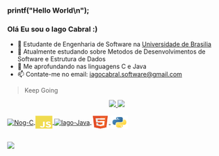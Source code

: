### printf("Hello World\n");
### Olá Eu sou o Iago Cabral :)

- 🔭 Estudante de Engenharia de Software na <a href="https://www.unb.br"> Universidade de Brasilia</a>
- 🌱 Atualmente estudando sobre Metodos de Desenvolvimentos de Software e Estrutura de Dados 
- 🤔 Me aprofundando nas linguagens C e Java
- 📫 Contate-me no email: iagocabral.software@gmail.com


>Keep Going

<div align="center">
  <a href="https://github.com/iagocabral">
  <img height="180em" src="https://github-readme-stats.vercel.app/api?username=iagocabral&show_icons=true&theme=dracula&include_all_commits=true&count_private=true"/>
  <img height="180em" src="https://github-readme-stats.vercel.app/api/top-langs/?username=iagocabral&layout=compact&langs_count=7&theme=dracula"/>
</div>
  
  <div style="display: inline_block"><br>
  <img align="center" alt="Nog-C" height="30" width="40" src="https://img.icons8.com/color/48/000000/c-programming.png">
  <img align="center" alt="Iago-Js" height="30" width="40" src="https://raw.githubusercontent.com/devicons/devicon/master/icons/javascript/javascript-plain.svg">
  <img align="center" alt="Iago-Java" height="30" width="40" src="https://cdn.jsdelivr.net/gh/devicons/devicon/icons/java/java-original.svg">
  <img align="center" alt="Iago-HTML" height="30" width="40" src="https://raw.githubusercontent.com/devicons/devicon/master/icons/html5/html5-original.svg">
  <img align="center" alt="Iago-Python" height="30" width="40" src="https://raw.githubusercontent.com/devicons/devicon/master/icons/python/python-original.svg">
  
</div>
  
  ##
  
  <div>
    <a href = "iagocabral.software@gmail.com"><img src="https://img.shields.io/badge/-Gmail-%23333?style=for-the-badge&logo=gmail&logoColor=white" target="_blank"></a>
  </div>
